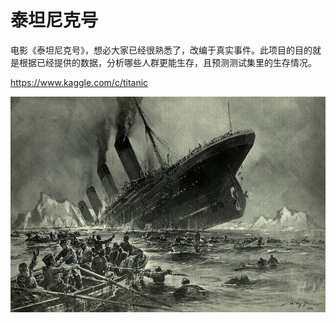 # 泰坦尼克号

电影《泰坦尼克号》，想必大家已经很熟悉了，改编于真实事件。此项目的目的就是根据已经提供的数据，分析哪些人群更能生存，且预测测试集里的生存情况。

https://www.kaggle.com/c/titanic

![image](https://github.com/foamliu/Titanic/raw/master/images/titanic.jpg)